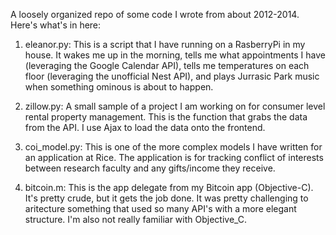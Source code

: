 A loosely organized repo of some code I wrote from about 2012-2014. Here's what's in here:

1. eleanor.py: This is a script that I have running on a RasberryPi in my house. It wakes me up in the morning, tells me what appointments I have (leveraging the Google Calendar API), tells me temperatures on each floor (leveraging the unofficial Nest API), and plays Jurrasic Park music when something ominous is about to happen.

2. zillow.py: A small sample of a project I am working on for consumer level rental property management. This is the function that grabs the data from the API. I use Ajax to load the data onto the frontend.

3. coi_model.py: This is one of the more complex models I have written for an application at Rice. The application is for tracking conflict of interests between research faculty and any gifts/income they receive.

4. bitcoin.m: This is the app delegate from my Bitcoin app (Objective-C). It's pretty crude, but it gets the job done. It was pretty challenging to aritecture something that used so many API's with a more elegant structure. I'm also not really familiar with Objective_C.
